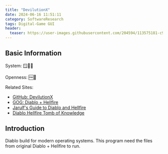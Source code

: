 ```yaml
---
title: "DevilutionX"
date: 2024-06-16 11:51:11
category: SoftwareResearch
tags: Digital-Game GUI
header:
  teaser: https://user-images.githubusercontent.com/204594/113575181-c946a400-961d-11eb-8347-a8829fa3830c.png
---
```


## Basic Information

System: 🪟🍎🐧

Openness: 🆓📖

Related Sites:

* [GitHub: DevilutionX](https://github.com/diasurgical/devilutionX)
* [GOG: Diablo + Hellfire](https://www.gog.com/game/diablo)
* [Jarulf's Guide to Diablo and Hellfire](http://www.bigd-online.com/JG/JGFrame.html)
* [Diablo Hellfire Tomb of Knowledge](http://www.ladyofthecake.com/diablo/index.html)

## Introduction

Diablo build for modern operating systems. This program need the files from original Diablo + Hellfire to run.
